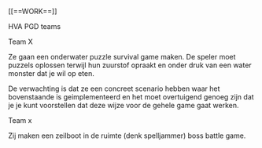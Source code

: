 [[==WORK==]]

HVA PGD teams

Team X

Ze gaan een onderwater puzzle survival game maken. De speler moet puzzels oplossen terwijl hun zuurstof opraakt en onder druk van een water monster dat je wil op eten. 

De verwachting is dat ze een concreet scenario hebben waar het bovenstaande is geimplementeerd en het moet overtuigend genoeg zijn dat je je kunt voorstellen dat deze wijze voor de gehele game gaat werken.

Team x

Zij maken een zeilboot in de ruimte (denk spelljammer) boss battle game. 